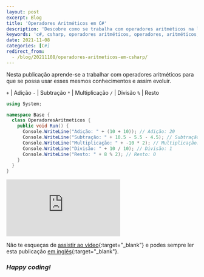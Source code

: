 ```yaml
---
layout: post
excerpt: Blog
title: 'Operadores Aritméticos em C#'
description: 'Descobre como se trabalha com operadores aritméticos na linguagem de programação C#. Obtém respostas às tuas dúvidas com a teoria e os exemplos apresentados.'
keywords: 'c#, csharp, operadores aritméticos, operadores, aritméticos, publicação'
date: 2021-11-08
categories: [C#]
redirect_from:
  - /blog/20211108/operadores-aritmeticos-em-csharp/
---
```


Nesta publicação aprende-se a trabalhar com operadores aritméticos para que se possa usar esses mesmos conhecimentos e assim evoluir.

`+` | Adição
`-` | Subtração
`*` | Multiplicação
`/` | Divisão
`%` | Resto

```csharp
using System;

namespace Base {
  class OperadoresAritmeticos {
    public void Run() {
      Console.WriteLine("Adição: " + (10 + 10)); // Adição: 20
      Console.WriteLine("Subtração: " + 10.5 - 5.5 - 4.5); // Subtração: 0,5
      Console.WriteLine("Multiplicação: " + -10 * 2); // Multiplicação: -20
      Console.WriteLine("Divisão: " + 10 / 10); // Divisão: 1
      Console.WriteLine("Resto: " + 8 % 2); // Resto: 0
    }
  }
}
```

<div class="video-container">
  <iframe src="https://www.youtube.com/embed/x-xdi7NRJDs" frameborder="0" allowfullscreen></iframe>
</div>

Não te esqueças de [assistir ao vídeo](https://youtu.be/x-xdi7NRJDs){:target="\_blank"} e podes sempre ler esta publicação [em inglês](https://nelsonsilvadev.com/blog/arithmetic-operators-in-csharp/){:target="\_blank"}.

### _Happy coding!_
